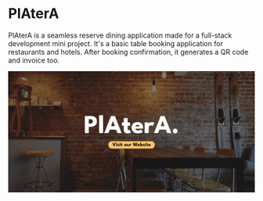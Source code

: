 # PlAterA

PlAterA is a seamless reserve dining application made for a full-stack development mini project. It's a basic table booking application for restaurants and hotels. After booking confirmation, it generates a QR code and invoice too.

![Landing Page](./landingpage.png)
